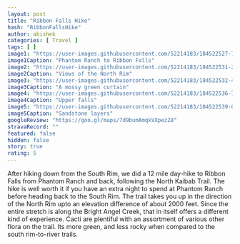 ```yaml
---
layout: post
title: "Ribbon Falls Hike"
hash: "RibbonFallsHike"
author: abishek
categories: [ Travel ]
tags: [ ]
image1: "https://user-images.githubusercontent.com/52214183/184522527-7e58ec43-2e98-4c60-a3e0-5e441515cb95.jpg"
image1Caption: "Phantom Ranch to Ribbon Falls"
image2: "https://user-images.githubusercontent.com/52214183/184522531-2262b230-1b2f-466e-8396-45dc8c7ef46a.jpg"
image2Caption: "Views of the North Rim"
image3: "https://user-images.githubusercontent.com/52214183/184522532-4006275a-5ee5-44ce-b9a7-f11e69f5183d.jpg"
image3Caption: "A mossy green curtain"
image4: "https://user-images.githubusercontent.com/52214183/184522536-73c35a4e-17b2-4876-833e-b273372ca9db.jpg"
image4Caption: "Upper falls"
image5: "https://user-images.githubusercontent.com/52214183/184522539-06f44458-451e-49b6-b6dd-197094c576eb.jpg"
image5Caption: "Sandstone layers"
googleReview: "https://goo.gl/maps/7d9bumAmqkVXpez28"
stravaRecord: ""
featured: false
hidden: false
story: true
rating: 5
---
```


After hiking down from the South Rim, we did a 12 mile day-hike to Ribbon Falls from Phantom Ranch and back, following the North Kaibab Trail. The hike is well worth it if you have an extra night to spend at Phantom Ranch before heading back to the South Rim. The trail takes you up in the direction of the North Rim upto an elevation difference of about 2000 feet. Since the entire stretch is along the Bright Angel Creek, that in itself offers a different kind of experience. Cacti are plentiful with an assortment of various other flora on the trail. Its more green, and less rocky when compared to the south rim-to-river trails.